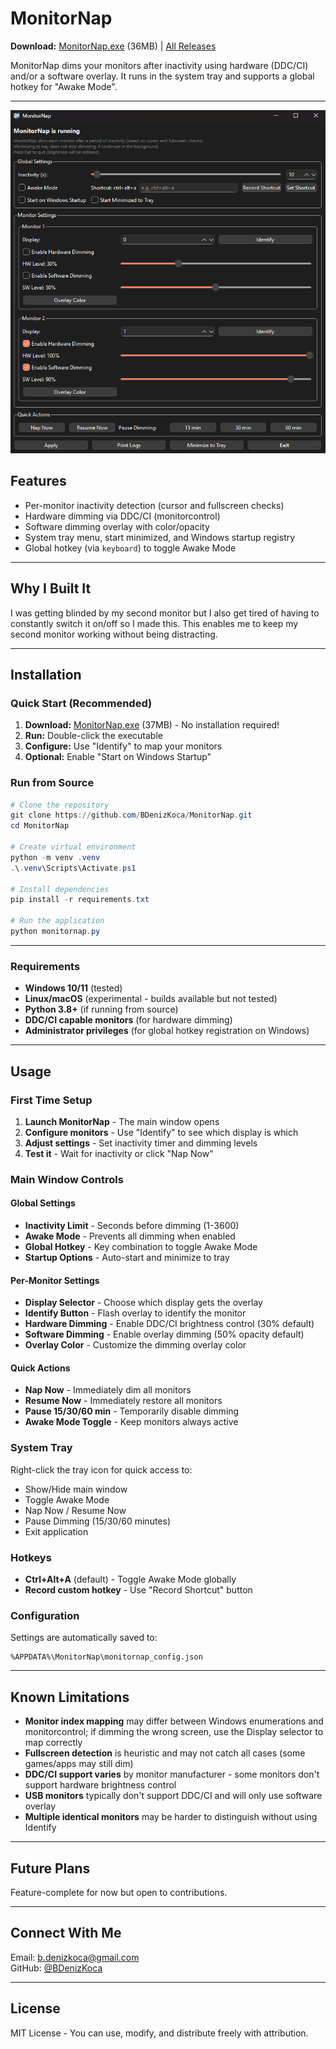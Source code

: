 # MonitorNap

**Download:** [MonitorNap.exe](https://github.com/BDenizKoca/MonitorNap/releases/latest/download/MonitorNap.exe) (36MB) | [All Releases](https://github.com/BDenizKoca/MonitorNap/releases)

MonitorNap dims your monitors after inactivity using hardware (DDC/CI) and/or a software overlay. It runs in the system tray and supports a global hotkey for "Awake Mode".

---

![MonitorNap Screenshot](docs/demo.png)

## Features
- Per-monitor inactivity detection (cursor and fullscreen checks)
- Hardware dimming via DDC/CI (monitorcontrol)
- Software dimming overlay with color/opacity
- System tray menu, start minimized, and Windows startup registry
- Global hotkey (via `keyboard`) to toggle Awake Mode

---

## Why I Built It
I was getting blinded by my second monitor but I also get tired of having to constantly switch it on/off so I made this. This enables me to keep my second monitor working without being distracting.

---

## Installation

### **Quick Start (Recommended)**
1. **Download:** [MonitorNap.exe](https://github.com/BDenizKoca/MonitorNap/releases/latest/download/MonitorNap.exe) (37MB) - No installation required!
2. **Run:** Double-click the executable
3. **Configure:** Use "Identify" to map your monitors
4. **Optional:** Enable "Start on Windows Startup"

### **Run from Source**
```powershell
# Clone the repository
git clone https://github.com/BDenizKoca/MonitorNap.git
cd MonitorNap

# Create virtual environment
python -m venv .venv
.\.venv\Scripts\Activate.ps1

# Install dependencies
pip install -r requirements.txt

# Run the application
python monitornap.py
```
---

### Requirements
- **Windows 10/11** (tested)
- **Linux/macOS** (experimental - builds available but not tested)
- **Python 3.8+** (if running from source)
- **DDC/CI capable monitors** (for hardware dimming)
- **Administrator privileges** (for global hotkey registration on Windows)

---

## Usage

### First Time Setup
1. **Launch MonitorNap** - The main window opens
2. **Configure monitors** - Use "Identify" to see which display is which
3. **Adjust settings** - Set inactivity timer and dimming levels
4. **Test it** - Wait for inactivity or click "Nap Now"

### Main Window Controls

#### Global Settings
- **Inactivity Limit** - Seconds before dimming (1-3600)
- **Awake Mode** - Prevents all dimming when enabled
- **Global Hotkey** - Key combination to toggle Awake Mode
- **Startup Options** - Auto-start and minimize to tray

#### Per-Monitor Settings  
- **Display Selector** - Choose which display gets the overlay
- **Identify Button** - Flash overlay to identify the monitor
- **Hardware Dimming** - Enable DDC/CI brightness control (30% default)
- **Software Dimming** - Enable overlay dimming (50% opacity default)
- **Overlay Color** - Customize the dimming overlay color

#### Quick Actions
- **Nap Now** - Immediately dim all monitors
- **Resume Now** - Immediately restore all monitors  
- **Pause 15/30/60 min** - Temporarily disable dimming
- **Awake Mode Toggle** - Keep monitors always active

### System Tray
Right-click the tray icon for quick access to:
- Show/Hide main window
- Toggle Awake Mode
- Nap Now / Resume Now
- Pause Dimming (15/30/60 minutes)
- Exit application

### Hotkeys
- **Ctrl+Alt+A** (default) - Toggle Awake Mode globally
- **Record custom hotkey** - Use "Record Shortcut" button

### Configuration
Settings are automatically saved to:
```
%APPDATA%\MonitorNap\monitornap_config.json
```

---

## Known Limitations

- **Monitor index mapping** may differ between Windows enumerations and monitorcontrol; if dimming the wrong screen, use the Display selector to map correctly
- **Fullscreen detection** is heuristic and may not catch all cases (some games/apps may still dim)
- **DDC/CI support varies** by monitor manufacturer - some monitors don't support hardware brightness control
- **USB monitors** typically don't support DDC/CI and will only use software overlay
- **Multiple identical monitors** may be harder to distinguish without using Identify

---

## Future Plans

Feature-complete for now but open to contributions.

---

## Connect With Me  
Email: [b.denizkoca@gmail.com](mailto:b.denizkoca@gmail.com)  
GitHub: [@BDenizKoca](https://github.com/BDenizKoca) 

---

## License

MIT License - You can use, modify, and distribute freely with attribution.
